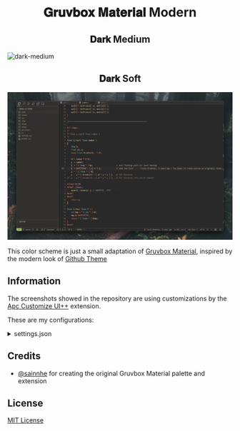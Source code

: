 <h1 align="center">
𝐆𝐫𝐮𝐯𝐛𝐨𝐱 𝐌𝐚𝐭𝐞𝐫𝐢𝐚𝐥 Modern
</h1>

<h2 align="center">
𝐃𝐚𝐫𝐤 Medium
</h2>

![dark-medium](assets/medium.png)

<h2 align="center">
𝐃𝐚𝐫𝐤 Soft
</h2>

![dark-medium](assets/soft.png)

This color scheme is just a small adaptation of [Gruvbox Material](https://github.com/sainnhe/gruvbox-material), inspired by the modern look of [Github Theme](https://github.com/primer/github-vscode-theme)

## Information

The screenshots showed in the repository are using customizations by the [Apc Customize UI++](https://github.com/drcika/apc-extension) extension.

These are my configurations:
<details>
    <summary>settings.json</summary>
    ```json
    "apc.electron": {
        "frame": false,
        "titleBarStyle": "customButtonsOnHover",
        "opacity": 0.99
    },
    "apc.activityBar": {
        "size": 36 // Size of icons in the activity bar
    },
    "apc.header": {
        "fontSize": 10 // Fontsize on tabs
    },
    "apc.listRow": {
        "height": 19, // Spacing in the explorer window
        "fontSize": 12 // Font size in the explorer window
    },
    "apc.statusBar": {
        "height": 19, // Status bar height
        "fontSize": 11 // Status bar size
    },
    "apc.font.family": "Zed Mono",
    "apc.sidebar.titlebar": {
        "height": 5,
        "fontSize": 11
    },
    "apc.stylesheet": {
        ".title-label > h2": "display:none;", // Hide title in the activity window
        "div.title-actions": "display:none;",
        ".quick-input-widget > .quick-input-titlebar": "display: none",
        ".quick-input-widget > .quick-input-list > .monaco-list": "font-size: 11px !important; max-height: 50vh !important;",
        "#quickInput_list > div > div.scrollbar.vertical": "display: none !important; width: 0px !important;",
        ".quick-input-widget > .quick-input-list .codicon": "font-size: 10px !important; color: #83a598 !important; padding-right: 5px;",
        ".quick-input-widget > .quick-input-list .monaco-list-row[aria-label*=\" +\"] .label-description": "color: #8ec07c;",
        ".monaco-grid-view > .monaco-sash": "display: none !important;",
        ".monaco-editor .scroll-decoration": "box-shadow: none;",
        ".monaco-icon-label:after": "font-size: 10px !important;",
        "div.inline-tabs-placeholder": "display: none !important;",
        "div.monaco-scrollable-element.mac": "height:  !important",
        ".quick-input-widget": {
            "margin-top": "12% !important",
            "border": "solid !important",
            "border-width": "0.5px !important",
            "box-shadow": "0 0 0 0 !important"
        },
        ".quick-input-header > .quick-input-and-message .monaco-inputbox": {
            "border-radius": "5px 5px 5px 5px !important"
        },
    }
    ```
</details>

## Credits

- [@sainnhe](https://github.com/sainnhe) for creating the original Gruvbox Material palette and extension

## License

[MIT License](LICENSE)